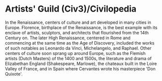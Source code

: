 # Artists' Guild (Civ3)/Civilopedia

In the Renaissance, centers of culture and art developed in many cities in Europe. Florence, birthplace of the Renaissance, is the best example with its enclave of artists, sculptors, and architects that flourished from the 14th Century on. The later High Renaissance, centered in Rome and commencing at the same time as the Age of Discovery, included the works of such notables as Leonardo da Vinci, Michelangelo, and Raphael. Other centers of culture soon sprang up around Europe, such as the Flemish artists (Dutch Masters) of the 1400 and 1500s, the literature and drama of Elizabethan England (Shakespeare, Marlowe), the chateaux built in the Loire Valley of France, and in Spain where Cervantes wrote his masterpiece 'Don Quixote'.